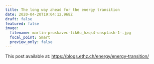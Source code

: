 ```yaml
---
title: The long way ahead for the energy transition
date: 2020-04-20T19:04:12.968Z
draft: false
featured: false
image:
  filename: martin-pruskavec-lik6u_hzqs4-unsplash-1-.jpg
  focal_point: Smart
  preview_only: false
---
```

This post available at: <https://blogs.ethz.ch/energy/energy-transition/>